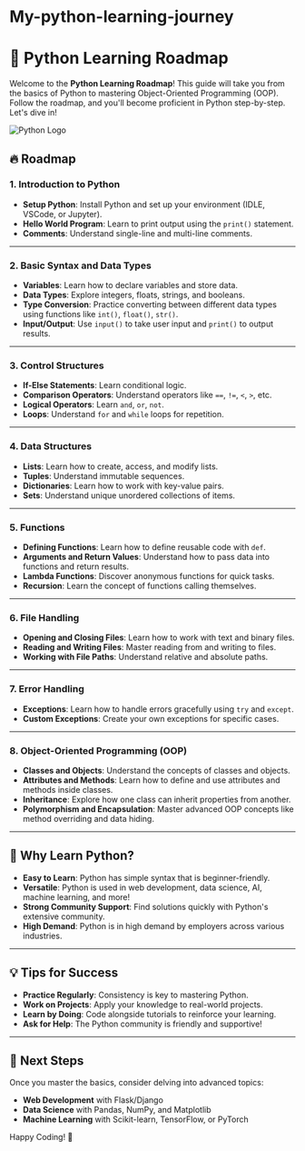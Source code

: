 # My-python-learning-journey
# 🚀 Python Learning Roadmap

Welcome to the **Python Learning Roadmap**! This guide will take you from the basics of Python to mastering Object-Oriented Programming (OOP). Follow the roadmap, and you'll become proficient in Python step-by-step. Let's dive in! 

![Python Logo](https://upload.wikimedia.org/wikipedia/commons/thumb/c/c3/Python-logo-notext.svg/600px-Python-logo-notext.svg.png)

## 🔥 Roadmap

### 1. **Introduction to Python**
   - **Setup Python**: Install Python and set up your environment (IDLE, VSCode, or Jupyter).
   - **Hello World Program**: Learn to print output using the `print()` statement.
   - **Comments**: Understand single-line and multi-line comments.
   
---

### 2. **Basic Syntax and Data Types**
   - **Variables**: Learn how to declare variables and store data.
   - **Data Types**: Explore integers, floats, strings, and booleans.
   - **Type Conversion**: Practice converting between different data types using functions like `int()`, `float()`, `str()`.
   - **Input/Output**: Use `input()` to take user input and `print()` to output results.

---

### 3. **Control Structures**
   - **If-Else Statements**: Learn conditional logic.
   - **Comparison Operators**: Understand operators like `==`, `!=`, `<`, `>`, etc.
   - **Logical Operators**: Learn `and`, `or`, `not`.
   - **Loops**: Understand `for` and `while` loops for repetition.

---

### 4. **Data Structures**
   - **Lists**: Learn how to create, access, and modify lists.
   - **Tuples**: Understand immutable sequences.
   - **Dictionaries**: Learn how to work with key-value pairs.
   - **Sets**: Understand unique unordered collections of items.

---

### 5. **Functions**
   - **Defining Functions**: Learn how to define reusable code with `def`.
   - **Arguments and Return Values**: Understand how to pass data into functions and return results.
   - **Lambda Functions**: Discover anonymous functions for quick tasks.
   - **Recursion**: Learn the concept of functions calling themselves.

---

### 6. **File Handling**
   - **Opening and Closing Files**: Learn how to work with text and binary files.
   - **Reading and Writing Files**: Master reading from and writing to files.
   - **Working with File Paths**: Understand relative and absolute paths.

---

### 7. **Error Handling**
   - **Exceptions**: Learn how to handle errors gracefully using `try` and `except`.
   - **Custom Exceptions**: Create your own exceptions for specific cases.

---

### 8. **Object-Oriented Programming (OOP)**
   - **Classes and Objects**: Understand the concepts of classes and objects.
   - **Attributes and Methods**: Learn how to define and use attributes and methods inside classes.
   - **Inheritance**: Explore how one class can inherit properties from another.
   - **Polymorphism and Encapsulation**: Master advanced OOP concepts like method overriding and data hiding.
   
---

## 🌟 Why Learn Python?

- **Easy to Learn**: Python has simple syntax that is beginner-friendly.
- **Versatile**: Python is used in web development, data science, AI, machine learning, and more!
- **Strong Community Support**: Find solutions quickly with Python's extensive community.
- **High Demand**: Python is in high demand by employers across various industries.

---

## 💡 Tips for Success

- **Practice Regularly**: Consistency is key to mastering Python.
- **Work on Projects**: Apply your knowledge to real-world projects.
- **Learn by Doing**: Code alongside tutorials to reinforce your learning.
- **Ask for Help**: The Python community is friendly and supportive!

---

## 🎯 Next Steps

Once you master the basics, consider delving into advanced topics:
- **Web Development** with Flask/Django
- **Data Science** with Pandas, NumPy, and Matplotlib
- **Machine Learning** with Scikit-learn, TensorFlow, or PyTorch

Happy Coding! 🎉

